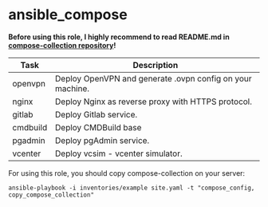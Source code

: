 # ansible_compose

**Before using this role, I highly recommend to read README.md in [compose-collection repository](https://github.com/vdbogdanov/compose-collection)!**

| Task     | Description      		                                   |
| -------- | --------------------------------------------------------- |
| openvpn  | Deploy OpenVPN and generate .ovpn config on your machine. |
| nginx    | Deploy Nginx as reverse proxy with HTTPS protocol.        |
| gitlab   | Deploy Gitlab service.                                    |
| cmdbuild | Deploy CMDBuild base                                      |
| pgadmin  | Deploy pgAdmin service.                                   |
| vcenter  | Deploy vcsim - vcenter simulator.                         |

For using this role, you should copy compose-collection on your server:

```
ansible-playbook -i inventories/example site.yaml -t "compose_config, copy_compose_collection"
```